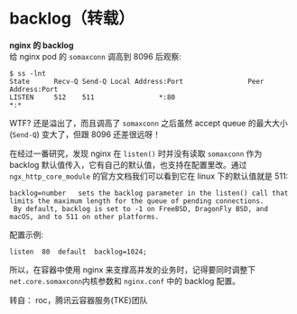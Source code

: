 # backlog（转载）

  
**nginx 的 backlog**  
给 nginx pod 的 `somaxconn` 调高到 8096 后观察:

```text
$ ss -lnt
State      Recv-Q Send-Q Local Address:Port                Peer Address:Port
LISTEN     512    511                *:80                             *:*
```

WTF? 还是溢出了，而且调高了 `somaxconn` 之后虽然 accept queue 的最大大小 \(`Send-Q`\) 变大了，但跟 8096 还差很远呀！  
  
在经过一番研究，发现 nginx 在 `listen()` 时并没有读取 `somaxconn` 作为 backlog 默认值传入，它有自己的默认值，也支持在配置里改。通过`ngx_http_core_module` 的官方文档我们可以看到它在 linux 下的默认值就是 511:

```text
backlog=number   sets the backlog parameter in the listen() call that limits the maximum length for the queue of pending connections.
 By default, backlog is set to -1 on FreeBSD, DragonFly BSD, and macOS, and to 511 on other platforms.
```

配置示例:

```text
listen  80  default  backlog=1024;
```

所以，在容器中使用 nginx 来支撑高并发的业务时，记得要同时调整下`net.core.somaxconn`内核参数和 `nginx.conf` 中的 backlog 配置。

转自： roc，腾讯云容器服务\(TKE\)团队

